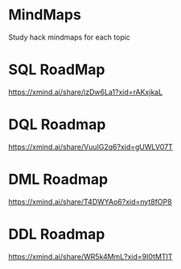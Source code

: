 # MindMaps
Study hack mindmaps for each topic
# SQL RoadMap
https://xmind.ai/share/izDw6La1?xid=rAKxjkaL
# DQL Roadmap
https://xmind.ai/share/VuuIG2q6?xid=gUWLV07T
# DML Roadmap
https://xmind.ai/share/T4DWYAo6?xid=nyt8fOP8
# DDL Roadmap
https://xmind.ai/share/WR5k4MmL?xid=9I0tMTIT
